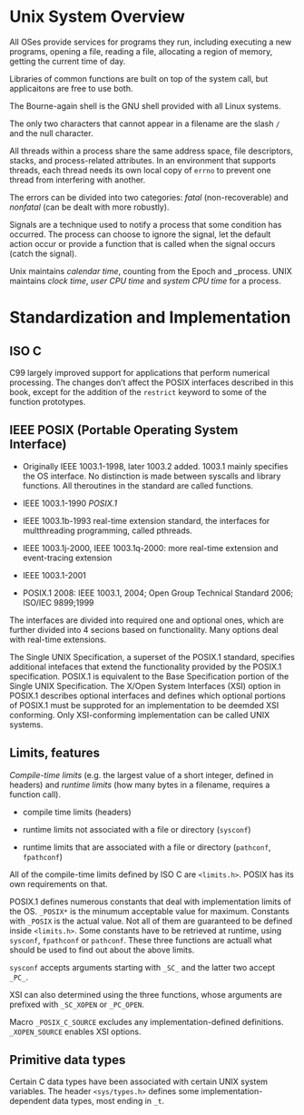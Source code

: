 # Unix System Overview

All OSes provide services for programs they run, including executing a new programs, opening a file, reading a file, allocating a region of memory, getting the current time of day.

Libraries of common functions are built on top of the system call, but applicaitons are free to use both.

The Bourne-again shell is the GNU shell provided with all Linux systems.

The only two characters that cannot appear in a filename are the slash `/` and the null character.

All threads within a process share the same address space, file descriptors, stacks, and process-related attributes. In an environment that supports threads, each thread needs its own local copy of `errno` to prevent one thread from interfering with another.

The errors can be divided into two categories: _fatal_ (non-recoverable) and _nonfatal_ (can be dealt with more robustly).

Signals are a technique used to notify a process that some condition has occurred. The process can choose to ignore the signal, let the default action occur or provide a function that is called when the signal occurs (catch the signal).

 Unix maintains _calendar time_, counting from the Epoch and _process. UNIX maintains _clock time_, _user CPU time_ and _system CPU time_ for a process.
 
# Standardization and Implementation 


## ISO C

C99 largely improved support for applications that perform numerical processing. The changes don’t affect the POSIX interfaces described in this book, except for the addition of the `restrict` keyword to some of the function prototypes.

## IEEE POSIX (Portable Operating System Interface)


- Originally IEEE 1003.1-1998, later 1003.2 added. 1003.1 mainly specifies the OS interface. No distinction is made between syscalls and library functions. All theroutines in the standard are called functions.

- IEEE 1003.1-1990 _POSIX.1_

- IEEE 1003.1b-1993 real-time extension standard, the interfaces for multthreading programming, called pthreads.

- IEEE 1003.1j-2000, IEEE 1003.1q-2000: more real-time extension and event-tracing extension

- IEEE 1003.1-2001

- POSIX.1 2008: IEEE 1003.1, 2004; Open Group Technical Standard 2006; ISO/IEC 9899;1999

The interfaces are divided into required one and optional ones, which are further divided into 4 secions based on functionality. Many options deal with real-time extensions.

The Single UNIX Specification, a superset of the POSIX.1 standard, specifies additional intefaces that extend the functionality provided by the POSIX.1 specification. POSIX.1 is equivalent to the Base Specification portion of the Single UNIX Specification. The X/Open System Interfaces (XSI) option in POSIX.1 describes optional interfaces and defines which optional portions of POSIX.1 must be supproted for an implementation to be deemded XSI conforming. Only XSI-conforming implementation can be called UNIX systems.

## Limits, features

_Compile-time limits_ (e.g. the largest value of a short integer, defined in headers) and _runtime limits_ (how many bytes in a filename, requires a function call). 

- compile time limits (headers)

- runtime limits not associated with a file or directory (`sysconf`)

- runtime limits that are associated with a file or directory (`pathconf`, `fpathconf`)

All of the compile-time limits defined by ISO C are `<limits.h>`. POSIX has its own requirements on that.

POSIX.1 defines numerous constants that deal with implementation limits of the OS. `_POSIX*` is the minumum acceptable value for maximum. Constants with `_POSIX` is the actual value. Not all of them are guaranteed to be defined inside `<limits.h>`. Some constants have to be retrieved at runtime, using `sysconf`, `fpathconf` or `pathconf`. These three functions are actuall what should be used to find out about the above limits.

`sysconf` accepts arguments starting with `_SC_` and the latter two accept `_PC_`.

XSI can also determined using the three functions, whose arguments are prefixed with `_SC_XOPEN` or `_PC_OPEN`.

Macro `_POSIX_C_SOURCE` excludes any implementation-defined definitions. `_XOPEN_SOURCE` enables XSI options.

## Primitive data types

Certain C data types have been associated with certain UNIX system variables. The header `<sys/types.h>` defines some implementation-dependent data types, most ending in `_t`.
